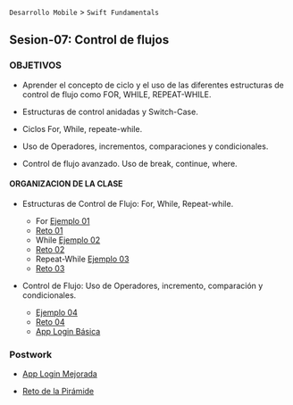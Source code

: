 
`Desarrollo Mobile` > `Swift Fundamentals`


## Sesion-07: Control de flujos 

### OBJETIVOS 

- Aprender el concepto de ciclo y el uso de las diferentes estructuras de control de flujo como FOR, WHILE, REPEAT-WHILE.

- Estructuras de control anidadas y Switch-Case. 
- Ciclos For, While, repeate-while.
- Uso de Operadores, incrementos, comparaciones y condicionales.
- Control de flujo avanzado. Uso de break, continue, where.

#### ORGANIZACION DE LA CLASE 

- Estructuras de Control de Flujo: 
For, While, Repeat-while.

	- For [Ejemplo 01](Ejemplo-01)
	- [Reto 01](Reto-01)
	- While [Ejemplo 02](Ejemplo-02)
	- [Reto 02](Reto-02)
	- Repeat-While [Ejemplo 03](Ejemplo-03)
	- [Reto 03](Reto-03)

- Control de Flujo: Uso de Operadores, incremento, comparación y condicionales.

	- [Ejemplo 04](Ejemplo-04)
	- [Reto 04](Reto-04)
	- [App Login Básica](Ejemplo-05)

### Postwork

- [App Login Mejorada](Postwork)

- [Reto de la Pirámide](PostworkPiramide)
